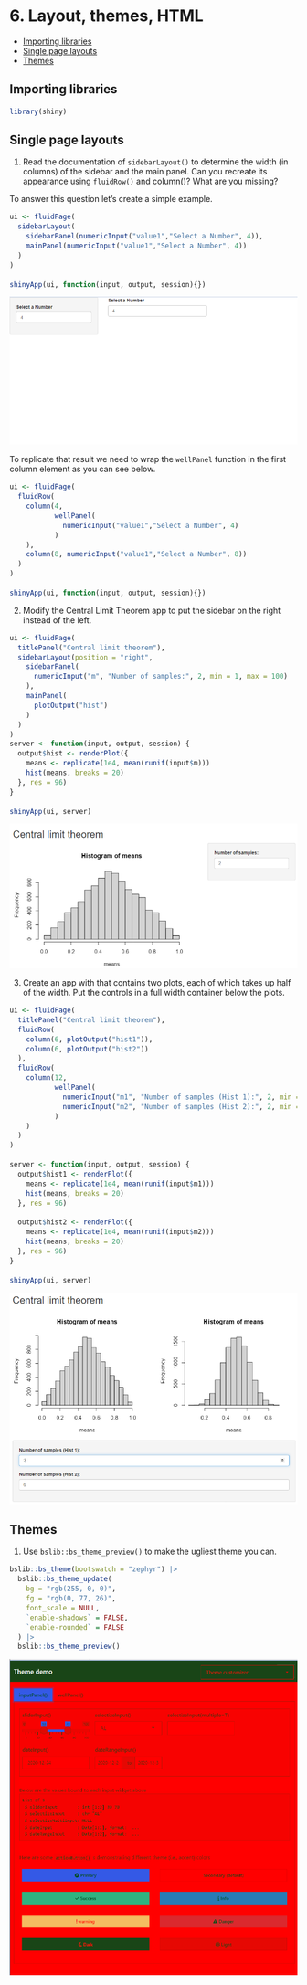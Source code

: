# 6. Layout, themes, HTML

- [Importing libraries](#importing-libraries)
- [Single page layouts](#single-page-layouts)
- [Themes](#themes)

## Importing libraries

``` r
library(shiny)
```

## Single page layouts

1.  Read the documentation of `sidebarLayout()` to determine the width
    (in columns) of the sidebar and the main panel. Can you recreate its
    appearance using `fluidRow()` and column()? What are you missing?

To answer this question let’s create a simple example.

``` r
ui <- fluidPage(
  sidebarLayout(
    sidebarPanel(numericInput("value1","Select a Number", 4)),
    mainPanel(numericInput("value1","Select a Number", 4))
  )
)

shinyApp(ui, function(input, output, session){})
```

![](img/01-sidebarLayout.png)

To replicate that result we need to wrap the `wellPanel` function in the
first column element as you can see below.

``` r
ui <- fluidPage(
  fluidRow(
    column(4, 
           wellPanel(
             numericInput("value1","Select a Number", 4)
           )
    ),
    column(8, numericInput("value1","Select a Number", 8))
  )
)

shinyApp(ui, function(input, output, session){})
```

2.  Modify the Central Limit Theorem app to put the sidebar on the right
    instead of the left.

``` r
ui <- fluidPage(
  titlePanel("Central limit theorem"),
  sidebarLayout(position = "right",
    sidebarPanel(
      numericInput("m", "Number of samples:", 2, min = 1, max = 100)
    ),
    mainPanel(
      plotOutput("hist")
    )
  )
)
server <- function(input, output, session) {
  output$hist <- renderPlot({
    means <- replicate(1e4, mean(runif(input$m)))
    hist(means, breaks = 20)
  }, res = 96)
}

shinyApp(ui, server)
```

![](img/02-central-limit-right.png)

3.  Create an app with that contains two plots, each of which takes up
    half of the width. Put the controls in a full width container below
    the plots.

``` r
ui <- fluidPage(
  titlePanel("Central limit theorem"),
  fluidRow(
    column(6, plotOutput("hist1")),
    column(6, plotOutput("hist2"))
  ),
  fluidRow(
    column(12, 
           wellPanel(
             numericInput("m1", "Number of samples (Hist 1):", 2, min = 1, max = 100),
             numericInput("m2", "Number of samples (Hist 2):", 2, min = 1, max = 100) 
           )
    )
  )
)

server <- function(input, output, session) {
  output$hist1 <- renderPlot({
    means <- replicate(1e4, mean(runif(input$m1)))
    hist(means, breaks = 20)
  }, res = 96)
  
  output$hist2 <- renderPlot({
    means <- replicate(1e4, mean(runif(input$m2)))
    hist(means, breaks = 20)
  }, res = 96)
}

shinyApp(ui, server)
```

![](img/03-two-plots.png)

## Themes

1.  Use `bslib::bs_theme_preview()` to make the ugliest theme you can.

``` r
bslib::bs_theme(bootswatch = "zephyr") |>
  bslib::bs_theme_update(
    bg = "rgb(255, 0, 0)", 
    fg = "rgb(0, 77, 26)", 
    font_scale = NULL, 
    `enable-shadows` = FALSE, 
    `enable-rounded` = FALSE
  ) |>
  bslib::bs_theme_preview()
```

![](img/05-ugly-theme.png)
